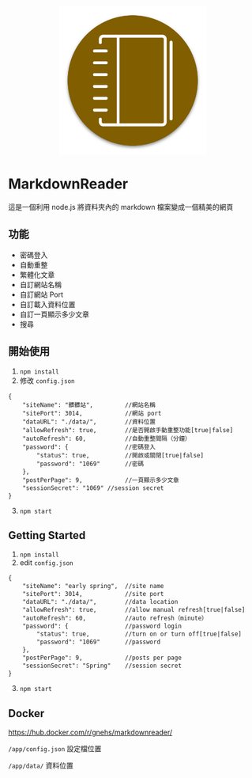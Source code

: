 <p align="center">
  <img src="https://github.com/gnehs/MarkdownReader/blob/master/public/icon/icon.png?raw=true" width="300px">
</p>

# MarkdownReader

這是一個利用 node.js 將資料夾內的 markdown 檔案變成一個精美的網頁

## 功能

-   密碼登入
-   自動重整
-   繁體化文章
-   自訂網站名稱
-   自訂網站 Port
-   自訂載入資料位置
-   自訂一頁顯示多少文章
-   搜尋

## 開始使用

1. `npm install`
2. 修改 `config.json`

```
{
    "siteName": "髒髒站",         //網站名稱
    "sitePort": 3014,            //網站 port
    "dataURL": "./data/",        //資料位置
    "allowRefresh": true,        //是否開啟手動重整功能[true|false]
    "autoRefresh": 60,           //自動重整間隔（分鐘）
    "password": {                //密碼登入
        "status": true,          //開啟或關閉[true|false]
        "password": "1069"       //密碼
    },
    "postPerPage": 9,            //一頁顯示多少文章
    "sessionSecret": "1069" //session secret
}
```

3. `npm start`

## Getting Started

1.  `npm install`
2.  edit `config.json`

```
{
    "siteName": "early spring",  //site name
    "sitePort": 3014,            //site port
    "dataURL": "./data/",        //data location
    "allowRefresh": true,        //allow manual refresh[true|false]
    "autoRefresh": 60,           //auto refresh（minute）
    "password": {                //password login
        "status": true,          //turn on or turn off[true|false]
        "password": "1069"       //password
    },
    "postPerPage": 9,            //posts per page
    "sessionSecret": "Spring"    //session secret
}
```

3. `npm start`

## Docker

https://hub.docker.com/r/gnehs/markdownreader/

`/app/config.json` 設定檔位置

`/app/data/` 資料位置

